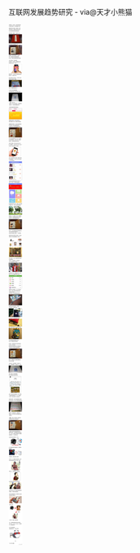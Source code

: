 互联网发展趋势研究 - via@天才小熊猫

![39811ba63aee4ba2bc03456e6cc16d57.jpg](https://raw.githubusercontent.com/wxlzmt/cdn1/master/ext/qw/groups/20020/39811ba63aee4ba2bc03456e6cc16d57.jpg)

